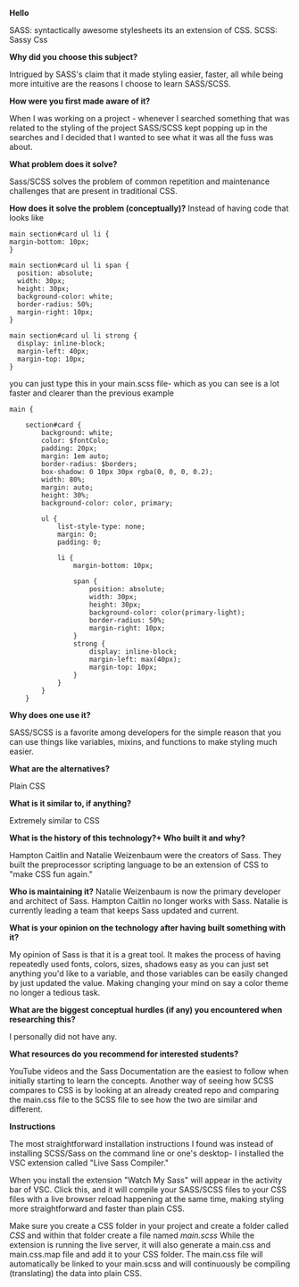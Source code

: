 **Hello**

SASS: syntactically awesome stylesheets
its an extension of CSS.
SCSS: Sassy Css

**Why did you choose this subject?**

Intrigued by SASS's claim that it made styling easier, faster, all while being more intuitive are the reasons I choose to learn SASS/SCSS.

**How were you first made aware of it?**

When I was working on a project - whenever I searched something that was related to the styling of the project SASS/SCSS kept popping up in the searches and I decided that I wanted to see what it was all the fuss was about.

**What problem does it solve?**

Sass/SCSS solves the problem of common repetition and maintenance challenges that are present in traditional CSS.

**How does it solve the problem (conceptually)?**
Instead of having code that looks like

```
main section#card ul li {
margin-bottom: 10px;
}

main section#card ul li span {
  position: absolute;
  width: 30px;
  height: 30px;
  background-color: white;
  border-radius: 50%;
  margin-right: 10px;
}

main section#card ul li strong {
  display: inline-block;
  margin-left: 40px;
  margin-top: 10px;
}
```

you can just type this in your main.scss file- which as you can see is a lot faster and clearer than the previous example

```
main {

	section#card {
		background: white;
		color: $fontColo;
		padding: 20px;
		margin: 1em auto;
		border-radius: $borders;
		box-shadow: 0 10px 30px rgba(0, 0, 0, 0.2);
		width: 80%;
		margin: auto;
		height: 30%;
		background-color: color, primary;

		ul {
			list-style-type: none;
			margin: 0;
			padding: 0;

			li {
				margin-bottom: 10px;

				span {
					position: absolute;
					width: 30px;
					height: 30px;
					background-color: color(primary-light);
					border-radius: 50%;
					margin-right: 10px;
				}
				strong {
					display: inline-block;
					margin-left: max(40px);
					margin-top: 10px;
				}
			}
		}
    }
```

**Why does one use it?**

SASS/SCSS is a favorite among developers for the simple reason that you can use things like variables, mixins, and functions to make styling much easier.

**What are the alternatives?**

Plain CSS

**What is it similar to, if anything?**

Extremely similar to CSS

**What is the history of this technology?+ Who built it and why?**

Hampton Caitlin and Natalie Weizenbaum were the creators of Sass. They built the preprocessor scripting language to be an extension of CSS to "make CSS fun again."

**Who is maintaining it?**
Natalie Weizenbaum is now the primary developer and architect of Sass. Hampton Caitlin no longer works with Sass. Natalie is currently leading a team that keeps Sass updated and current.

**What is your opinion on the technology after having built something with it?**

My opinion of Sass is that it is a great tool. It makes the process of having repeatedly used fonts, colors, sizes, shadows easy as you can just set anything you'd like to a variable, and those variables can be easily changed by just updated the value. Making changing your mind on say a color theme no longer a tedious task.

**What are the biggest conceptual hurdles (if any) you encountered when researching this?**

I personally did not have any.

**What resources do you recommend for interested students?**

YouTube videos and the Sass Documentation are the easiest to follow when initially starting to learn the concepts. Another way of seeing how SCSS compares to CSS is by looking at an already created repo and comparing the main.css file to the SCSS file to see how the two are similar and different.

**Instructions**

The most straightforward installation instructions I found was instead of installing SCSS/Sass on the command line or one's desktop- I installed the VSC extension called "Live Sass Compiler."

When you install the extension "Watch My Sass" will appear in the activity bar of VSC. Click this, and it will compile your SASS/SCSS files to your CSS files with a live browser reload happening at the same time, making styling more straightforward and faster than plain CSS.

Make sure you create a CSS folder in your project and create a folder called _CSS_ and within that folder create a file named _main.scss_ While the extension is running the live server, it will also generate a main.css and main.css.map file and add it to your CSS folder. The main.css file will automatically be linked to your main.scss and will continuously be compiling (translating) the data into plain CSS.
